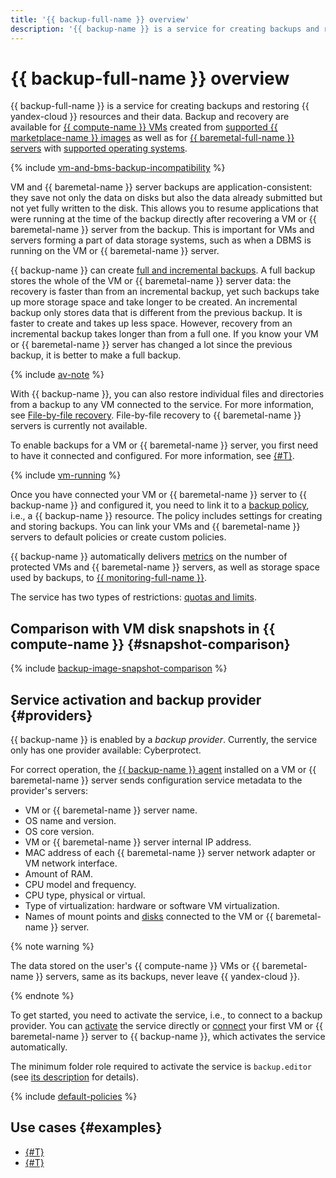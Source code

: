 ```yaml
---
title: '{{ backup-full-name }} overview'
description: '{{ backup-name }} is a service for creating backups and restoring {{ yandex-cloud }} resources and their data.'
---
```


# {{ backup-full-name }} overview


{{ backup-full-name }} is a service for creating backups and restoring {{ yandex-cloud }} resources and their data. Backup and recovery are available for [{{ compute-name }} VMs](../../compute/concepts/vm.md) created from [supported {{ marketplace-name }} images](vm-connection.md#os) as well as for [{{ baremetal-full-name }} servers](../../baremetal/concepts/servers.md) with [supported operating systems](vm-connection.md#self-install).

{% include [vm-and-bms-backup-incompatibility](../../_includes/backup/vm-and-bms-backup-incompatibility.md) %}

VM and {{ baremetal-name }} server backups are application-consistent: they save not only the data on disks but also the data already submitted but not yet fully written to the disk. This allows you to resume applications that were running at the time of the backup directly after recovering a VM or {{ baremetal-name }} server from the backup. This is important for VMs and servers forming a part of data storage systems, such as when a DBMS is running on the VM or {{ baremetal-name }} server.

{{ backup-name }} can create [full and incremental backups](backup.md#types). A full backup stores the whole of the VM or {{ baremetal-name }} server data: the recovery is faster than from an incremental backup, yet such backups take up more storage space and take longer to be created. An incremental backup only stores data that is different from the previous backup. It is faster to create and takes up less space. However, recovery from an incremental backup takes longer than from a full one. If you know your VM or {{ baremetal-name }} server has changed a lot since the previous backup, it is better to make a full backup.

{% include [av-note](../../_includes/backup/av-note.md) %}

With {{ backup-name }}, you can also restore individual files and directories from a backup to any VM connected to the service. For more information, see [File-by-file recovery](backup.md#file-by-file). File-by-file recovery to {{ baremetal-name }} servers is currently not available.

To enable backups for a VM or {{ baremetal-name }} server, you first need to have it connected and configured. For more information, see [{#T}](vm-connection.md).

{% include [vm-running](../../_includes/backup/vm-running.md) %}

Once you have connected your VM or {{ baremetal-name }} server to {{ backup-name }} and configured it, you need to link it to a [backup policy](policy.md), i.e., a {{ backup-name }} resource. The policy includes settings for creating and storing backups. You can link your VMs and {{ baremetal-name }} servers to default policies or create custom policies.

{{ backup-name }} automatically delivers [metrics](../metrics.md) on the number of protected VMs and {{ baremetal-name }} servers, as well as storage space used by backups, to [{{ monitoring-full-name }}](../../monitoring/index.yaml).

The service has two types of restrictions: [quotas and limits](limits.md).

## Comparison with VM disk snapshots in {{ compute-name }} {#snapshot-comparison}

{% include [backup-image-snapshot-comparison](../../_includes/backup-image-snapshot-comparison.md) %}

## Service activation and backup provider {#providers}

{{ backup-name }} is enabled by a _backup provider_. Currently, the service only has one provider available: Cyberprotect.

For correct operation, the [{{ backup-name }} agent](agent.md) installed on a VM or {{ baremetal-name }} server sends configuration service metadata to the provider's servers:

* VM or {{ baremetal-name }} server name.
* OS name and version.
* OS core version.
* VM or {{ baremetal-name }} server internal IP address.
* MAC address of each {{ baremetal-name }} server network adapter or VM network interface.
* Amount of RAM.
* CPU model and frequency.
* CPU type, physical or virtual.
* Type of virtualization: hardware or software VM virtualization.
* Names of mount points and [disks](../../compute/concepts/disk.md) connected to the VM or {{ baremetal-name }} server.

{% note warning %}

The data stored on the user's {{ compute-name }} VMs or {{ baremetal-name }} servers, same as its backups, never leave {{ yandex-cloud }}.

{% endnote %}

To get started, you need to activate the service, i.e., to connect to a backup provider. You can [activate](../operations/activate-service.md) the service directly or [connect](vm-connection.md) your first VM or {{ baremetal-name }} server to {{ backup-name }}, which activates the service automatically.

The minimum folder role required to activate the service is `backup.editor` (see [its description](../security/index.md#backup-editor) for details).

{% include [default-policies](../../_includes/backup/default-policies.md) %}


## Use cases {#examples}

* [{#T}](../tutorials/backup-baremetal.md)
* [{#T}](../tutorials/vm-with-backup-policy/index.md)
